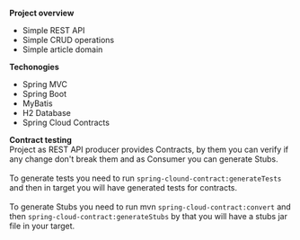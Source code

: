 **Project overview**
* Simple REST API
* Simple CRUD operations
* Simple article domain

**Techonogies**
* Spring MVC
* Spring Boot
* MyBatis
* H2 Database
* Spring Cloud Contracts

**Contract testing** <br/>
Project as REST API producer provides Contracts, by them you can verify if any change don't break them and as Consumer you can generate Stubs. <br/><br/>
To generate tests you need to run `spring-clound-contract:generateTests` and then in target you will have generated tests for contracts. <br/><br/>
To generate Stubs you need to run mvn `spring-cloud-contract:convert` and then `spring-cloud-contract:generateStubs` by that you will have a stubs jar file in your target.
